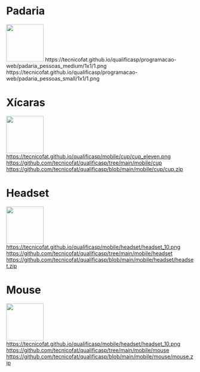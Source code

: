 # Padaria
<img width="100" src='https://tecnicofat.github.io/qualificasp/programacao-web/padaria_pessoas_medium/1x1/2.png'>
https://tecnicofat.github.io/qualificasp/programacao-web/padaria_pessoas_medium/1x1/1.png <br>
https://tecnicofat.github.io/qualificasp/programacao-web/padaria_pessoas_small/1x1/1.png

# Xícaras
<img width="100" src='https://tecnicofat.github.io/qualificasp/mobile/cup/cup_eleven.png'><br>
https://tecnicofat.github.io/qualificasp/mobile/cup/cup_eleven.png <br>
https://github.com/tecnicofat/qualificasp/tree/main/mobile/cup <br>
https://github.com/tecnicofat/qualificasp/blob/main/mobile/cup/cup.zip <br>

# Headset
<img width="100" src='https://tecnicofat.github.io/qualificasp/mobile/headset/headset_10.png'><br>
https://tecnicofat.github.io/qualificasp/mobile/headset/headset_10.png <br>
https://github.com/tecnicofat/qualificasp/tree/main/mobile/headset <br>
https://github.com/tecnicofat/qualificasp/blob/main/mobile/headset/headset.zip <br>

# Mouse
<img width="100" src='https://tecnicofat.github.io/qualificasp/mobile/mouse/mouse_10.png'><br>
https://tecnicofat.github.io/qualificasp/mobile/headset/headset_10.png <br>
https://github.com/tecnicofat/qualificasp/tree/main/mobile/mouse <br>
https://github.com/tecnicofat/qualificasp/blob/main/mobile/mouse/mouse.zip <br>
